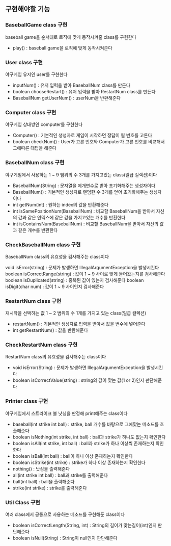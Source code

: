 ## 구현해야할 기능

### BaseballGame class 구현

baseball game을 순서대로 로직에 맞게 동작시켜줄 class를 구현한다

* play() : baseball game을 로직에 맞게 동작시켜준다

### User class 구현

야구게임 유저인 user를 구현한다

* inputNum() : 유저 입력을 받아 BaseballNum class를 만든다
* boolean chooseRestart() : 유저 입력을 받아 RestartNum class를 만든다
* BaseballNum getUserNum() : userNum을 반환해준다

### Computer class 구현

야구게임 상대방인 computer를 구현한다

* Computer() : 기본적인 생성자로 게임이 시작하면 정답이 될 번호를 고른다
* boolean checkNum() : User가 고른 번호와 Computer가 고른 번호를 비교해서 그에따른 대답을 해준다

### BaseballNum class 구현

야구게임에서 사용하는 1 ~ 9 범위의 수 3개를 가지고있는 class(일급 컬렉션)이다

* BaseballNum(String) : 문자열을 메개변수로 받아 초기화해주는 생성자이다
* BaseballNum() : 기본적인 생성자로 랜덤한 수 3개를 얻어 초기화해주는 생성자이다
* int getNum(int) : 원하는 index의 값을 반환해준다
* int isSamePositionNum(BaseballNum) : 비교할 BaseballNum을 받아서 자신의 값과 같은 인덱스에 같은 값을 가지고있는 개수를 반환한다
* int isContainsNum(BaseballNum) : 비교할 BaseballNum을 받아서 자신의 값과 같은 개수를 반환한다

### CheckBaseballNum class 구현

BaseballNum class의 유효성을 검사해주는 class이다

void isError(string) : 문제가 발생하면 IllegalArgumentException을 발생시킨다
boolean isCorrectRange(string) : 값이 1 ~ 9 사이로 맞게 들어왔는지를 검사해준다
boolean isDuplicated(string) : 중복된 값이 있는지 검사해준다
boolean isDigit(char num) : 값이 1 ~ 9 사이인지 검사해준다

### RestartNum class 구현

재시작을 선택하는 값 1 ~ 2 범위의 수 1개를 가지고 있는 class(일급 컬렉션)

* restartNum() : 기본적인 생성자로 입력을 받아서 값을 변수에 넣어준다
* int getRestartNum() : 값을 반환해준다

### CheckRestartNum class 구현

RestartNum class의 유효성을 검사해주는 class이다

* void isError(String) : 문제가 발생하면 IllegalArgumentException을 발생시킨다
* boolean isCorrectValue(string) : string의 값이 맞는 값(1 or 2)인지 판단해준다

### Printer class 구현

야구게임에서 스트라이크 볼 낫싱을 판정해 print해주는 class이다

* baseball(int strike int ball) : strike, ball 개수를 바탕으로 그에맞는 메소드를 호출해준다
* boolean isNothing(int strike, int ball) : ball과 strike가 하나도 없는지 확인한다
* boolean isAll(int strike, int ball) : ball과 strike가 하나 이상씩 존재하는지 확인한다
* boolean isBall(int ball) : ball이 하나 이상 존재하는지 확인한다
* boolean isStrike(int strike) : strike가 하나 이상 존재하는지 확인한다
* nothing() : 낫싱을 출력해준다
* all(int strike int ball) : ball과 strike를 출력해준다
* ball(int ball) : ball을 출력해준다
* strike(int strike) : strike를 출력해준다

### Util Class 구현

여러 class에서 공통으로 사용하는 메소드를 구현해둔 class이다

* boolean isCorrectLength(String, int) : String의 길이가 맞는길이(int)인지 판단해준다
* boolean isNull(String) : String이 null인지 판단해준다